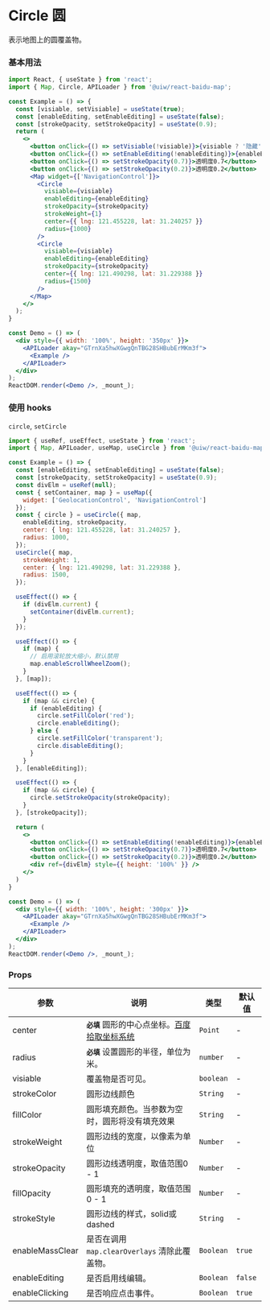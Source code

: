 Circle 圆
===

表示地图上的圆覆盖物。


### 基本用法

<!--DemoStart,bgWhite--> 
```jsx
import React, { useState } from 'react';
import { Map, Circle, APILoader } from '@uiw/react-baidu-map';

const Example = () => {
  const [visiable, setVisiable] = useState(true);
  const [enableEditing, setEnableEditing] = useState(false);
  const [strokeOpacity, setStrokeOpacity] = useState(0.9);
  return (
    <>
      <button onClick={() => setVisiable(!visiable)}>{visiable ? '隐藏' : '显示'}</button>
      <button onClick={() => setEnableEditing(!enableEditing)}>{enableEditing ? '取消编辑' : '编辑'}</button>
      <button onClick={() => setStrokeOpacity(0.7)}>透明度0.7</button>
      <button onClick={() => setStrokeOpacity(0.2)}>透明度0.2</button>
      <Map widget={['NavigationControl']}>
        <Circle
          visiable={visiable}
          enableEditing={enableEditing}
          strokeOpacity={strokeOpacity}
          strokeWeight={1}
          center={{ lng: 121.455228, lat: 31.240257 }}
          radius={1000}
        />
        <Circle
          visiable={visiable}
          enableEditing={enableEditing}
          strokeOpacity={strokeOpacity}
          center={{ lng: 121.490298, lat: 31.229388 }}
          radius={1500}
        />
      </Map>
    </>
  );
}

const Demo = () => (
  <div style={{ width: '100%', height: '350px' }}>
    <APILoader akay="GTrnXa5hwXGwgQnTBG28SHBubErMKm3f">
      <Example />
    </APILoader>
  </div>
);
ReactDOM.render(<Demo />, _mount_);
```
<!--End-->


### 使用 hooks

`circle`, `setCircle`

<!--DemoStart,bgWhite--> 
```jsx
import { useRef, useEffect, useState } from 'react';
import { Map, APILoader, useMap, useCircle } from '@uiw/react-baidu-map';

const Example = () => {
  const [enableEditing, setEnableEditing] = useState(false);
  const [strokeOpacity, setStrokeOpacity] = useState(0.9);
  const divElm = useRef(null);
  const { setContainer, map } = useMap({
    widget: ['GeolocationControl', 'NavigationControl']
  });
  const { circle } = useCircle({ map,
    enableEditing, strokeOpacity,
    center: { lng: 121.455228, lat: 31.240257 },
    radius: 1000,
  });
  useCircle({ map,
    strokeWeight: 1,
    center: { lng: 121.490298, lat: 31.229388 },
    radius: 1500,
  });

  useEffect(() => {
    if (divElm.current) {
      setContainer(divElm.current);
    }
  });

  useEffect(() => {
    if (map) {
      // 启用滚轮放大缩小，默认禁用
      map.enableScrollWheelZoom();
    }
  }, [map]);

  useEffect(() => {
    if (map && circle) {
      if (enableEditing) {
        circle.setFillColor('red');
        circle.enableEditing();
      } else {
        circle.setFillColor('transparent');
        circle.disableEditing();
      }
    }
  }, [enableEditing]);

  useEffect(() => {
    if (map && circle) {
      circle.setStrokeOpacity(strokeOpacity);
    }
  }, [strokeOpacity]);

  return (
    <>
      <button onClick={() => setEnableEditing(!enableEditing)}>{enableEditing ? '取消编辑' : '编辑'}</button>
      <button onClick={() => setStrokeOpacity(0.7)}>透明度0.7</button>
      <button onClick={() => setStrokeOpacity(0.2)}>透明度0.2</button>
      <div ref={divElm} style={{ height: '100%' }} />
    </>
  )
}

const Demo = () => (
  <div style={{ width: '100%', height: '300px' }}>
    <APILoader akay="GTrnXa5hwXGwgQnTBG28SHBubErMKm3f">
      <Example />
    </APILoader>
  </div>
);
ReactDOM.render(<Demo />, _mount_);
```
<!--End-->

### Props

| 参数 | 说明 | 类型 | 默认值 |
| ----- | ----- | ----- | ----- |
| center | **`必填`** 圆形的中心点坐标。[百度拾取坐标系统](http://api.map.baidu.com/lbsapi/getpoint/index.html) | `Point` | - |
| radius | **`必填`** 设置圆形的半径，单位为米。 | `number` | - |
| visiable | 覆盖物是否可见。 | `boolean` | - |
| strokeColor | 圆形边线颜色 | `String` | - |
| fillColor | 圆形填充颜色。当参数为空时，圆形将没有填充效果 | `String` | - |
| strokeWeight | 圆形边线的宽度，以像素为单位 | `Number` | - |
| strokeOpacity | 圆形边线透明度，取值范围0 - 1 | `Number` | - |
| fillOpacity | 圆形填充的透明度，取值范围0 - 1 | `Number` | - |
| strokeStyle | 圆形边线的样式，solid或dashed | `String` | - |
| enableMassClear | 是否在调用 `map.clearOverlays` 清除此覆盖物。 | `Boolean` | `true` |
| enableEditing | 是否启用线编辑。 | `Boolean` | `false` |
| enableClicking | 是否响应点击事件。 | `Boolean` | `true` |
